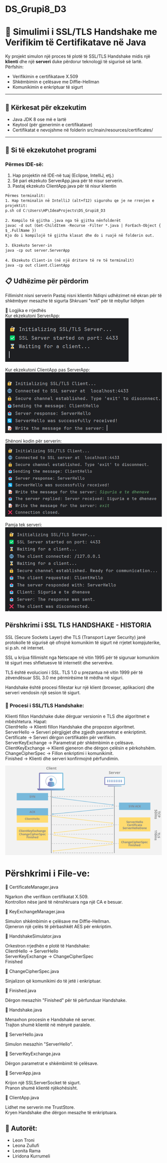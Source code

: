 # DS_Grupi8_D3

# 🔐 Simulimi i SSL/TLS Handshake me Verifikim të Certifikatave në Java
Ky projekt simulon një proces të plotë të SSL/TLS Handshake midis një **klienti** dhe një **serveri** duke përdorur teknologji të sigurisë së lartë. Përfshin:
- Verifikimin e certifikatave X.509
- Shkëmbimin e çelësave me Diffie-Hellman
- Komunikimin e enkriptuar të sigurt

---

## 🧰 Kërkesat për ekzekutim

- Java JDK 8 ose më e lartë
- Keytool (për gjenerimin e certifikatave)
- Certifikatat e nevojshme në folderin src/main/resources/certificates/

---

## 🚀 Si të ekzekutohet programi

### Përmes IDE-së:
1. Hap projektin në IDE-në tuaj (Eclipse, IntelliJ, etj.)
2. Së pari ekzekuto ServerApp.java për të nisur serverin.
3. Pastaj ekzekuto ClientApp.java për të nisur klientin
 ```
 Përmes terminalit:
1. Hap terminalin në IntelliJ (alt+f12) sigurohu qe je ne rrenjen e projektit:
 p.sh cd C:\Users\HP\IdeaProjects\DS_Grupi8_D3
 
2. Kompilo të gjitha .java nga të gjitha nënfolderët
javac -d out (Get-ChildItem -Recurse -Filter *.java | ForEach-Object { $_.FullName })
Kjo do i kompilojë të gjitha klasat dhe do i ruajë në folderin out.

3. Ekzekuto Server-in
java -cp out server.ServerApp

4. Ekzekuto Client-in (në një dritare të re të terminalit)
java -cp out client.ClientApp

 ```
## 📋 Udhëzime për përdorim
Fillimisht nisni serverin
Pastaj nisni klientin
Ndiqni udhëzimet në ekran për të shkëmbyer mesazhe të sigurta
Shkruani "exit" për të mbyllur lidhjen


🔄 Logjika e rrjedhës\
Kur ekzekutoni ServerApp:
![img.png](img.png)

Kur ekzekutoni ClientApp pas ServerApp:
![img_1.png](img_1.png)

Shënoni kodin për serverin:
![img_2.png](img_2.png)

Pamja tek serveri:
![img_3.png](img_3.png)


## Përshkrimi i SSL TLS HANDSHAKE - HISTORIA
SSL (Secure Sockets Layer) dhe TLS (Transport Layer Security) janë protokolle të sigurisë që ofrojnë komunikim të sigurt në rrjetet kompjuterike, si p.sh. në internet.

SSL u krijua fillimisht nga Netscape në vitin 1995 për të siguruar komunikim të sigurt mes shfletuesve të internetit dhe serverëve.

TLS është evolucioni i SSL. TLS 1.0 u prezantua në vitin 1999 për të zëvendësuar SSL 3.0 me përmirësime të mëdha në siguri.

Handshake është procesi fillestar kur një klient (browser, aplikacion) dhe serveri vendosin një sesion të sigurt. 

### 🔐 Procesi i SSL/TLS Handshake:
Klienti fillon Handshake duke dërguar versionin e TLS dhe algoritmet e mbështetura.
Hapat:\
ClientHello → Klienti fillon Handshake dhe propozon algoritmet.  
ServerHello → Serveri përgjigjet dhe zgjedh parametrat e enkriptimit.  
Certificate → Serveri dërgon certifikatën për verifikim.  
ServerKeyExchange → Parametrat për shkëmbimin e çelësave.  
ClientKeyExchange → Klienti gjeneron dhe dërgon çelësin e përkohshëm.  
ChangeCipherSpec → Fillon enkriptimi i komunikimit.  
Finished → Klienti dhe serveri konfirmojnë përfundimin.

![img_4.png](img_4.png)
# Përshkrimi i File-ve:
📄 CertificateManager.java

Ngarkon dhe verifikon certifikatat X.509.\
Kontrollon nëse janë të nënshkruara nga një CA e besuar.

📄 KeyExchangeManager.java

Simulon shkëmbimin e çelësave me Diffie-Hellman.\
Gjeneron një çelës të përbashkët AES për enkriptim.

📄 HandshakeSimulator.java

Orkestron rrjedhën e plotë të Handshake:\
ClientHello → ServerHello\
ServerKeyExchange → ChangeCipherSpec\
Finished

📄 ChangeCipherSpec.java

Sinjalizon që komunikimi do të jetë i enkriptuar.

📄 Finished.java

Dërgon mesazhin "Finished" për të përfunduar Handshake.

📄 Handshake.java

Menaxhon procesin e Handshake në server.\
Trajton shumë klientë në mënyrë paralele.

📄 ServerHello.java

Simulon mesazhin "ServerHello".

📄 ServerKeyExchange.java

Dërgon parametrat e shkëmbimit të çelësave.

📄 ServerApp.java

Krijon një SSLServerSocket të sigurt.\
Pranon shumë klientë njëkohësisht.

📄 ClientApp.java

Lidhet me serverin me TrustStore.\
Kryen Handshake dhe dërgon mesazhe të enkriptuara.

## 👤 Autorët:
- Leon Troni
- Leona Zullufi
- Leonita Rama
- Liridona Kurrumeli
